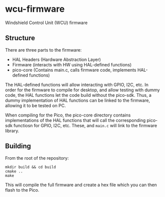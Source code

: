 # wcu-firmware
Windshield Control Unit (WCU) firmware

## Structure
There are three parts to the firmware:

- HAL Headers (Hardware Abstraction Layer)
- Firmware (interacts with HW using HAL-defined functions)
- pico-core (Contains main.c, calls firmware code, implements HAL-defined functions)

The HAL-defined functions will allow interacting with GPIO, I2C, etc.
In order for the firmware to compile for desktop, and allow testing with dummy code, the HAL functions let the code build without the pico-sdk.
Thus, a dummy implementation of HAL functions can be linked to the firmware, allowing it to be tested on PC.

When compiling for the Pico, the pico-core directory contains implementations of the HAL functions that will call the corresponding pico-sdk functiosn for GPIO, I2C, etc. These, and ```main.c``` will link to the firmware library.

## Building
From the root of the repository:
```
mkdir build && cd build
cmake ..
make
```

This will compile the full firmware and create a hex file which you can then flash to the Pico.
